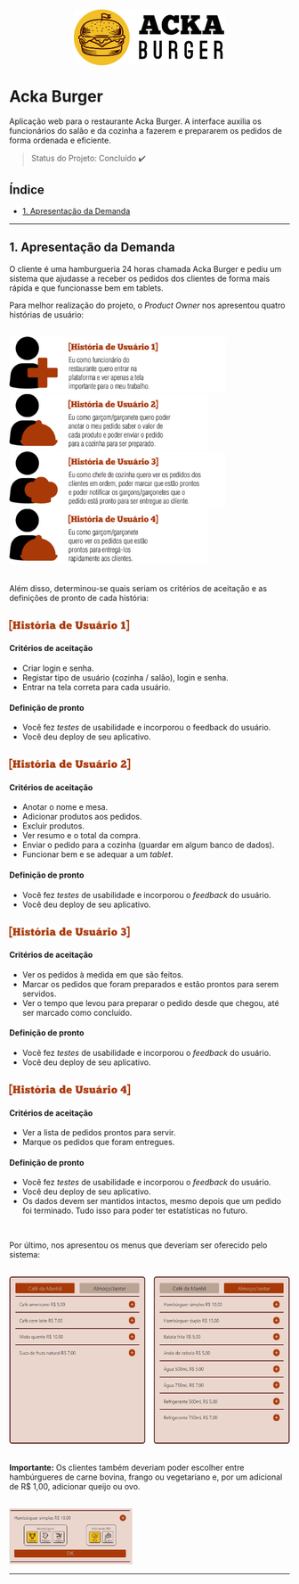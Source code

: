 <h1 align="center">
  <img align="center" src="./src/images/burger-queen-readme/titulo.png" height="100px">
</h1>

# Acka Burger

Aplicação web para o restaurante Acka Burger. A interface auxilia os funcionários do salão e da cozinha a fazerem e prepararem os pedidos de forma ordenada e eficiente.

> Status do Projeto: Concluído :heavy_check_mark:

## Índice

- [1. Apresentação da Demanda](#1-demanda)

---

## 1. Apresentação da Demanda

O cliente é uma hamburgueria 24 horas chamada Acka Burger e pediu um sistema que ajudasse a receber os pedidos dos clientes de forma mais rápida e que funcionasse bem em tablets. 

Para melhor realização do projeto, o _Product Owner_ nos apresentou quatro histórias de usuário:

<br/> 

<img src="./src/images/burger-queen-readme/historia1.png" height="100px">
<img src="./src/images/burger-queen-readme/historia2.png" height="100px">
<img src="./src/images/burger-queen-readme/historia3.png" height="100px">
<img src="./src/images/burger-queen-readme/historia4.png" height="100px">

<br/>
<br/>

Além disso, determinou-se quais seriam os critérios de aceitação e as definições de pronto de cada história:

<br/>

<img src="./src/images/burger-queen-readme/historia1-titulo.png" height="20px">

#### Critérios de aceitação

- Criar login e senha.
- Registar tipo de usuário (cozinha / salão), login e senha.
- Entrar na tela correta para cada usuário.

#### Definição de pronto

- Você fez _testes_ de usabilidade e incorporou o feedback do usuário.
- Você deu deploy de seu aplicativo.

<br/>

<img src="./src/images/burger-queen-readme/historia2-titulo.png" height="20px">

#### Critérios de aceitação

- Anotar o nome e mesa.
- Adicionar produtos aos pedidos.
- Excluir produtos.
- Ver resumo e o total da compra.
- Enviar o pedido para a cozinha (guardar em algum banco de dados).
- Funcionar bem e se adequar a um _tablet_.

#### Definição de pronto

- Você fez _testes_ de usabilidade e incorporou o _feedback_ do usuário.
- Você deu deploy de seu aplicativo.

<br/>

<img src="./src/images/burger-queen-readme/historia3-titulo.png" height="20px">

#### Critérios de aceitação

- Ver os pedidos à medida em que são feitos.
- Marcar os pedidos que foram preparados e estão prontos para serem servidos.
- Ver o tempo que levou para preparar o pedido desde que chegou, até ser marcado como concluído.

#### Definição de pronto

- Você fez _testes_ de usabilidade e incorporou o _feedback_ do usuário.
- Você deu deploy de seu aplicativo.

<br/>

<img src="./src/images/burger-queen-readme/historia4-titulo.png" height="20px">

#### Critérios de aceitação

- Ver a lista de pedidos prontos para servir.
- Marque os pedidos que foram entregues.

#### Definição de pronto

- Você fez _testes_ de usabilidade e incorporou o _feedback_ do usuário.
- Você deu deploy de seu aplicativo.
- Os dados devem ser mantidos intactos, mesmo depois que um pedido foi terminado. Tudo isso para poder ter estatísticas no futuro.

<br/>

Por último, nos apresentou os menus que deveriam ser oferecido pelo sistema:

<br/>

<img src="./src/images/burger-queen-readme/menus.png" height="300px">

<br/>
<br/>

**Importante:** Os clientes também deveriam poder escolher entre hambúrgueres de carne bovina, frango ou vegetariano e, por um adicional de R$ 1,00, adicionar queijo ou ovo.

<br/>

<img src="./src/images/burger-queen-readme/menu-adicionais.png" height="100px">

---